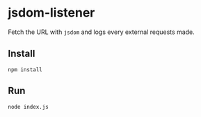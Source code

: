 # jsdom-listener

Fetch the URL with `jsdom` and logs every external requests made.

## Install

`npm install`

## Run

`node index.js`